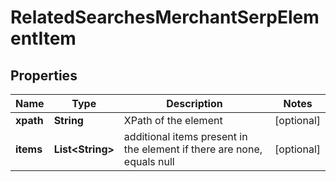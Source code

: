 

# RelatedSearchesMerchantSerpElementItem


## Properties

| Name | Type | Description | Notes |
|------------ | ------------- | ------------- | -------------|
|**xpath** | **String** | XPath of the element |  [optional] |
|**items** | **List&lt;String&gt;** | additional items present in the element if there are none, equals null |  [optional] |



